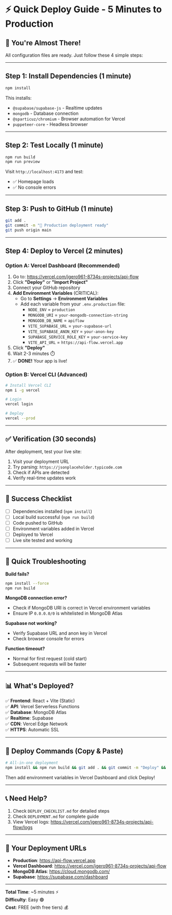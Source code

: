 # ⚡ Quick Deploy Guide - 5 Minutes to Production

## 🎯 You're Almost There!

All configuration files are ready. Just follow these 4 simple steps:

---

## Step 1: Install Dependencies (1 minute)

```bash
npm install
```

This installs:
- `@supabase/supabase-js` - Realtime updates
- `mongodb` - Database connection
- `@sparticuz/chromium` - Browser automation for Vercel
- `puppeteer-core` - Headless browser

---

## Step 2: Test Locally (1 minute)

```bash
npm run build
npm run preview
```

Visit `http://localhost:4173` and test:
- ✅ Homepage loads
- ✅ No console errors

---

## Step 3: Push to GitHub (1 minute)

```bash
git add .
git commit -m "🚀 Production deployment ready"
git push origin main
```

---

## Step 4: Deploy to Vercel (2 minutes)

### Option A: Vercel Dashboard (Recommended)

1. Go to: https://vercel.com/jgero961-8734s-projects/api-flow
2. Click **"Deploy"** or **"Import Project"**
3. Connect your GitHub repository
4. **Add Environment Variables** (CRITICAL):
   - Go to **Settings** → **Environment Variables**
   - Add each variable from your `.env.production` file:
     - `NODE_ENV` = `production`
     - `MONGODB_URI` = `your-mongodb-connection-string`
     - `MONGODB_DB_NAME` = `apiflow`
     - `VITE_SUPABASE_URL` = `your-supabase-url`
     - `VITE_SUPABASE_ANON_KEY` = `your-anon-key`
     - `SUPABASE_SERVICE_ROLE_KEY` = `your-service-key`
     - `VITE_API_URL` = `https://api-flow.vercel.app`
5. Click **"Deploy"**
6. Wait 2-3 minutes ⏱️
7. ✅ **DONE!** Your app is live!

### Option B: Vercel CLI (Advanced)

```bash
# Install Vercel CLI
npm i -g vercel

# Login
vercel login

# Deploy
vercel --prod
```

---

## ✅ Verification (30 seconds)

After deployment, test your live site:

1. Visit your deployment URL
2. Try parsing: `https://jsonplaceholder.typicode.com`
3. Check if APIs are detected
4. Verify real-time updates work

---

## 🎉 Success Checklist

- [ ] Dependencies installed (`npm install`)
- [ ] Local build successful (`npm run build`)
- [ ] Code pushed to GitHub
- [ ] Environment variables added in Vercel
- [ ] Deployed to Vercel
- [ ] Live site tested and working

---

## 🐛 Quick Troubleshooting

**Build fails?**
```bash
npm install --force
npm run build
```

**MongoDB connection error?**
- Check if MongoDB URI is correct in Vercel environment variables
- Ensure IP `0.0.0.0/0` is whitelisted in MongoDB Atlas

**Supabase not working?**
- Verify Supabase URL and anon key in Vercel
- Check browser console for errors

**Function timeout?**
- Normal for first request (cold start)
- Subsequent requests will be faster

---

## 📊 What's Deployed?

✅ **Frontend**: React + Vite (Static)  
✅ **API**: Vercel Serverless Functions  
✅ **Database**: MongoDB Atlas  
✅ **Realtime**: Supabase  
✅ **CDN**: Vercel Edge Network  
✅ **HTTPS**: Automatic SSL  

---

## 🚀 Deploy Commands (Copy & Paste)

```bash
# All-in-one deployment
npm install && npm run build && git add . && git commit -m "Deploy" && git push origin main
```

Then add environment variables in Vercel Dashboard and click Deploy!

---

## 📞 Need Help?

1. Check `DEPLOY_CHECKLIST.md` for detailed steps
2. Check `DEPLOYMENT.md` for complete guide
3. View Vercel logs: https://vercel.com/jgero961-8734s-projects/api-flow/logs

---

## 🎯 Your Deployment URLs

- **Production**: https://api-flow.vercel.app
- **Vercel Dashboard**: https://vercel.com/jgero961-8734s-projects/api-flow
- **MongoDB Atlas**: https://cloud.mongodb.com/
- **Supabase**: https://supabase.com/dashboard

---

**Total Time**: ~5 minutes ⚡  
**Difficulty**: Easy 🟢  
**Cost**: FREE (with free tiers) 💰
